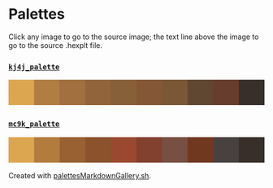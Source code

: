 # Palettes

Click any image to go to the source image; the text line above the image to go to the source .hexplt file.

### [`kj4j_palette`](kj4j_palette.hexplt)

[ ![kj4j_palette.png](kj4j_palette.png) ](kj4j_palette.png)

### [`mc9k_palette`](mc9k_palette.hexplt)

[ ![mc9k_palette.png](mc9k_palette.png) ](mc9k_palette.png)

Created with [palettesMarkdownGallery.sh](https://github.com/earthbound19/_ebDev/blob/master/scripts/imgAndVideo/palettesMarkdownGallery.sh).